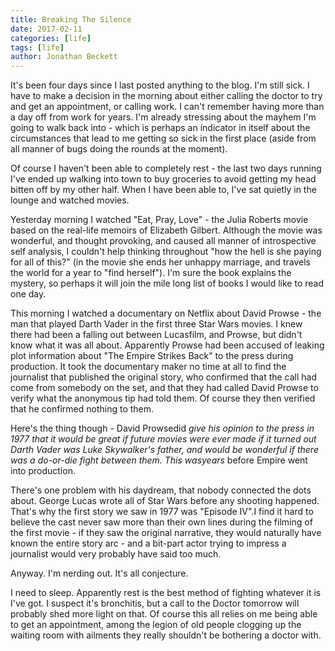 ```yaml
---
title: Breaking The Silence
date: 2017-02-11
categories: [life]
tags: [life]
author: Jonathan Beckett
---
```


It's been four days since I last posted anything to the blog. I'm still sick. I have to make a decision in the morning about either calling the doctor to try and get an appointment, or calling work. I can't remember having more than a day off from work for years. I'm already stressing about the mayhem I'm going to walk back into - which is perhaps an indicator in itself about the circumstances that lead to me getting so sick in the first place (aside from all manner of bugs doing the rounds at the moment).

Of course I haven't been able to completely rest - the last two days running I've ended up walking into town to buy groceries to avoid getting my head bitten off by my other half. When I have been able to, I've sat quietly in the lounge and watched movies.

Yesterday morning I watched "Eat, Pray, Love" - the Julia Roberts movie based on the real-life memoirs of Elizabeth Gilbert. Although the movie was wonderful, and thought provoking, and caused all manner of introspective self analysis, I couldn't help thinking throughout "how the hell is she paying for all of this?" (in the movie she ends her unhappy marriage, and travels the world for a year to "find herself"). I'm sure the book explains the mystery, so perhaps it will join the mile long list of books I would like to read one day.

This morning I watched a documentary on Netflix about David Prowse - the man that played Darth Vader in the first three Star Wars movies. I knew there had been a falling out between Lucasfilm, and Prowse, but didn't know what it was all about. Apparently Prowse had been accused of leaking plot information about "The Empire Strikes Back" to the press during production. It took the documentary maker no time at all to find the journalist that published the original story, who confirmed that the call had come from somebody on the set, and that they had called David Prowse to verify what the anonymous tip had told them. Of course they then verified that he confirmed nothing to them.

Here's the thing though - David Prowsedid *give his opinion to the press in 1977 that it would be great if future movies were ever made if it turned out Darth Vader was Luke Skywalker's father, and would be wonderful if there was a do-or-die fight between them. This wasyears* before Empire went into production.

There's one problem with his daydream, that nobody connected the dots about. George Lucas wrote all of Star Wars before any shooting happened. That's why the first story we saw in 1977 was "Episode IV".I find it hard to believe the cast never saw more than their own lines during the filming of the first movie - if they saw the original narrative, they would naturally have known the entire story arc - and a bit-part actor trying to impress a journalist would very probably have said too much.

Anyway. I'm nerding out. It's all conjecture.

I need to sleep. Apparently rest is the best method of fighting whatever it is I've got. I suspect it's bronchitis, but a call to the Doctor tomorrow will probably shed more light on that. Of course this all relies on me being able to get an appointment, among the legion of old people clogging up the waiting room with ailments they really shouldn't be bothering a doctor with.